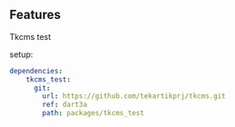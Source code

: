 ## Features

Tkcms test

setup:

```yaml
dependencies:
    tkcms_test:
      git:
        url: https://github.com/tekartikprj/tkcms.git
        ref: dart3a
        path: packages/tkcms_test
```